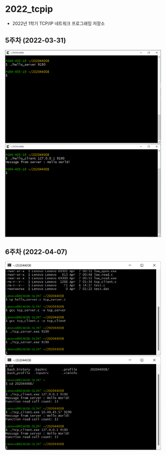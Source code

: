 # 2022_tcpip
  - 2022년 1학기 TCP/IP 네트워크 프로그래밍 저장소

## 5주차 (2022-03-31)
<img width="" height="" src="./5주차/hello_server.png"></img>
<img width="" height="" src="./5주차/hello_client.png"></img>

## 6주차 (2022-04-07)
<img width="" height="" src="./6주차/tcp_server.png"></img>
<img width="" height="" src="./6주차/tcp_client.png"></img>
